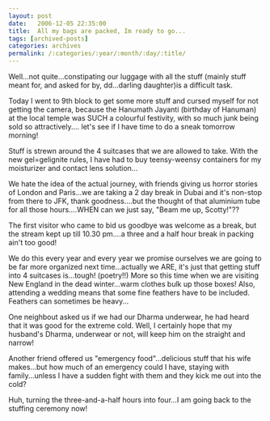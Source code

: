 ```yaml
---
layout: post
date:	2006-12-05 22:35:00
title:  All my bags are packed, Im ready to go...
tags: [archived-posts]
categories: archives
permalink: /:categories/:year/:month/:day/:title/
---
```

Well...not quite...constipating our luggage with all the stuff (mainly stuff meant for, and asked for by, dd...darling daughter)is a difficult task.

Today I went to 9th block to get some more stuff and cursed myself for not getting the camera, because the Hanumath Jayanti (birthday of Hanuman) at the local temple was SUCH a colourful festivity, with so much junk being sold so attractively.... let's see if I have time to do a sneak tomorrow morning!

Stuff is strewn around the 4 suitcases that we are allowed to take. With the new gel=gelignite rules, I have had to buy teensy-weensy containers for my moisturizer and contact lens solution...

We hate the idea of the actual journey, with friends giving us horror stories of London and Paris...we are taking a 2 day break in Dubai and it's non-stop from there to JFK, thank goodness....but the thought of that aluminium tube for all those hours....WHEN can we just say, "Beam me up, Scotty!"??

The first visitor who came to bid us goodbye was welcome as a break, but the stream kept up till 10.30 pm....a three and a half hour break in packing ain't too good!

We do this every year and every year we promise ourselves we are going to be far more organized next time...actually we ARE, it's just that getting stuff into 4 suitcases is...tough! (poetry!!) More so this time when we are visiting New England in the dead winter...warm clothes bulk up those boxes! Also, attending a wedding means that some fine feathers have to be included. Feathers can sometimes be heavy...

One neighbout asked us if we had our Dharma underwear, he had heard that it was good for the extreme cold. Well, I certainly hope that my husband's Dharma, underwear or not, will keep him on the straight and narrow!

Another friend offered us "emergency food"...delicious stuff that his wife makes...but how much of an emergency could I have, staying with family...unless I have a sudden fight with them and they kick me out into the cold?

Huh, turning the three-and-a-half hours into four...I am going back to the stuffing ceremony now!
